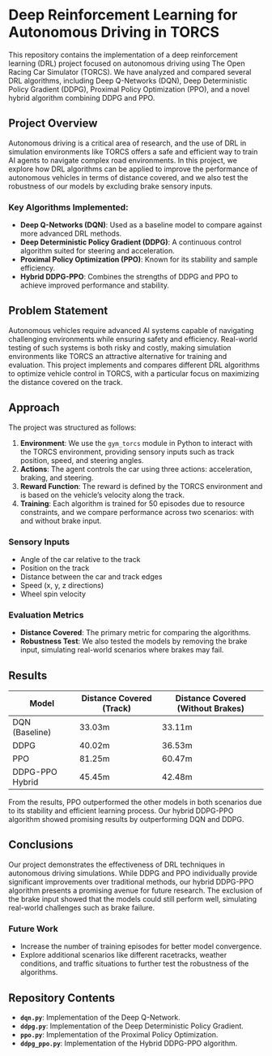 # Deep Reinforcement Learning for Autonomous Driving in TORCS

This repository contains the implementation of a deep reinforcement learning (DRL) project focused on autonomous driving using The Open Racing Car Simulator (TORCS). We have analyzed and compared several DRL algorithms, including Deep Q-Networks (DQN), Deep Deterministic Policy Gradient (DDPG), Proximal Policy Optimization (PPO), and a novel hybrid algorithm combining DDPG and PPO.

## Project Overview

Autonomous driving is a critical area of research, and the use of DRL in simulation environments like TORCS offers a safe and efficient way to train AI agents to navigate complex road environments. In this project, we explore how DRL algorithms can be applied to improve the performance of autonomous vehicles in terms of distance covered, and we also test the robustness of our models by excluding brake sensory inputs.

### Key Algorithms Implemented:
- **Deep Q-Networks (DQN)**: Used as a baseline model to compare against more advanced DRL methods.
- **Deep Deterministic Policy Gradient (DDPG)**: A continuous control algorithm suited for steering and acceleration.
- **Proximal Policy Optimization (PPO)**: Known for its stability and sample efficiency.
- **Hybrid DDPG-PPO**: Combines the strengths of DDPG and PPO to achieve improved performance and stability.

## Problem Statement

Autonomous vehicles require advanced AI systems capable of navigating challenging environments while ensuring safety and efficiency. Real-world testing of such systems is both risky and costly, making simulation environments like TORCS an attractive alternative for training and evaluation. This project implements and compares different DRL algorithms to optimize vehicle control in TORCS, with a particular focus on maximizing the distance covered on the track.

## Approach

The project was structured as follows:

1. **Environment**: We use the `gym_torcs` module in Python to interact with the TORCS environment, providing sensory inputs such as track position, speed, and steering angles.
2. **Actions**: The agent controls the car using three actions: acceleration, braking, and steering.
3. **Reward Function**: The reward is defined by the TORCS environment and is based on the vehicle’s velocity along the track.
4. **Training**: Each algorithm is trained for 50 episodes due to resource constraints, and we compare performance across two scenarios: with and without brake input.

### Sensory Inputs
- Angle of the car relative to the track
- Position on the track
- Distance between the car and track edges
- Speed (x, y, z directions)
- Wheel spin velocity

### Evaluation Metrics
- **Distance Covered**: The primary metric for comparing the algorithms.
- **Robustness Test**: We also tested the models by removing the brake input, simulating real-world scenarios where brakes may fail.

## Results

| Model                | Distance Covered (Track) | Distance Covered (Without Brakes) |
|----------------------|--------------------------|-----------------------------------|
| DQN (Baseline)        | 33.03m                   | 33.11m                            |
| DDPG                 | 40.02m                   | 36.53m                            |
| PPO                  | 81.25m                   | 60.47m                            |
| DDPG-PPO Hybrid      | 45.45m                   | 42.48m                            |

From the results, PPO outperformed the other models in both scenarios due to its stability and efficient learning process. Our hybrid DDPG-PPO algorithm showed promising results by outperforming DQN and DDPG.

## Conclusions

Our project demonstrates the effectiveness of DRL techniques in autonomous driving simulations. While DDPG and PPO individually provide significant improvements over traditional methods, our hybrid DDPG-PPO algorithm presents a promising avenue for future research. The exclusion of the brake input showed that the models could still perform well, simulating real-world challenges such as brake failure.

### Future Work
- Increase the number of training episodes for better model convergence.
- Explore additional scenarios like different racetracks, weather conditions, and traffic situations to further test the robustness of the algorithms.

## Repository Contents
- **`dqn.py`**: Implementation of the Deep Q-Network.
- **`ddpg.py`**: Implementation of the Deep Deterministic Policy Gradient.
- **`ppo.py`**: Implementation of the Proximal Policy Optimization.
- **`ddpg_ppo.py`**: Implementation of the Hybrid DDPG-PPO algorithm.

